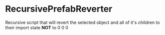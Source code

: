 # RecursivePrefabReverter
Recursive script that will revert the selected object and all of it's children to their import state **NOT** to 0 0 0
